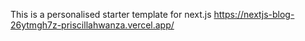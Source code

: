 This is a personalised starter template for next.js
https://nextjs-blog-26ytmgh7z-priscillahwanza.vercel.app/
